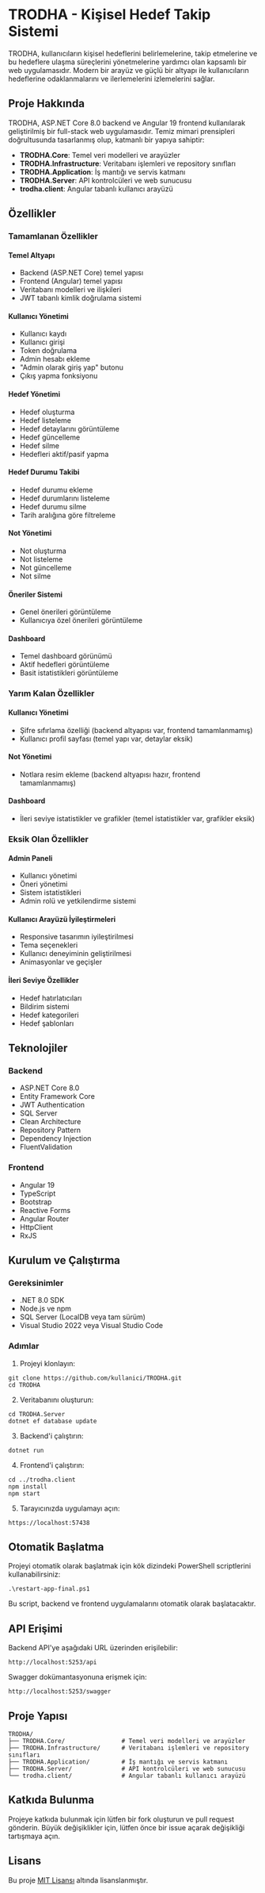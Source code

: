 # TRODHA - Kişisel Hedef Takip Sistemi

TRODHA, kullanıcıların kişisel hedeflerini belirlemelerine, takip etmelerine ve bu hedeflere ulaşma süreçlerini yönetmelerine yardımcı olan kapsamlı bir web uygulamasıdır. Modern bir arayüz ve güçlü bir altyapı ile kullanıcıların hedeflerine odaklanmalarını ve ilerlemelerini izlemelerini sağlar.

## Proje Hakkında

TRODHA, ASP.NET Core 8.0 backend ve Angular 19 frontend kullanılarak geliştirilmiş bir full-stack web uygulamasıdır. Temiz mimari prensipleri doğrultusunda tasarlanmış olup, katmanlı bir yapıya sahiptir:

- **TRODHA.Core**: Temel veri modelleri ve arayüzler
- **TRODHA.Infrastructure**: Veritabanı işlemleri ve repository sınıfları
- **TRODHA.Application**: İş mantığı ve servis katmanı
- **TRODHA.Server**: API kontrolcüleri ve web sunucusu
- **trodha.client**: Angular tabanlı kullanıcı arayüzü

## Özellikler

### Tamamlanan Özellikler

#### Temel Altyapı
- Backend (ASP.NET Core) temel yapısı
- Frontend (Angular) temel yapısı
- Veritabanı modelleri ve ilişkileri
- JWT tabanlı kimlik doğrulama sistemi

#### Kullanıcı Yönetimi
- Kullanıcı kaydı
- Kullanıcı girişi
- Token doğrulama
- Admin hesabı ekleme
- "Admin olarak giriş yap" butonu
- Çıkış yapma fonksiyonu

#### Hedef Yönetimi
- Hedef oluşturma
- Hedef listeleme
- Hedef detaylarını görüntüleme
- Hedef güncelleme
- Hedef silme
- Hedefleri aktif/pasif yapma

#### Hedef Durumu Takibi
- Hedef durumu ekleme
- Hedef durumlarını listeleme
- Hedef durumu silme
- Tarih aralığına göre filtreleme

#### Not Yönetimi
- Not oluşturma
- Not listeleme
- Not güncelleme
- Not silme

#### Öneriler Sistemi
- Genel önerileri görüntüleme
- Kullanıcıya özel önerileri görüntüleme

#### Dashboard
- Temel dashboard görünümü
- Aktif hedefleri görüntüleme
- Basit istatistikleri görüntüleme

### Yarım Kalan Özellikler

#### Kullanıcı Yönetimi
- Şifre sıfırlama özelliği (backend altyapısı var, frontend tamamlanmamış)
- Kullanıcı profil sayfası (temel yapı var, detaylar eksik)

#### Not Yönetimi
- Notlara resim ekleme (backend altyapısı hazır, frontend tamamlanmamış)

#### Dashboard
- İleri seviye istatistikler ve grafikler (temel istatistikler var, grafikler eksik)

### Eksik Olan Özellikler

#### Admin Paneli
- Kullanıcı yönetimi
- Öneri yönetimi
- Sistem istatistikleri
- Admin rolü ve yetkilendirme sistemi

#### Kullanıcı Arayüzü İyileştirmeleri
- Responsive tasarımın iyileştirilmesi
- Tema seçenekleri
- Kullanıcı deneyiminin geliştirilmesi
- Animasyonlar ve geçişler

#### İleri Seviye Özellikler
- Hedef hatırlatıcıları
- Bildirim sistemi
- Hedef kategorileri
- Hedef şablonları

## Teknolojiler

### Backend
- ASP.NET Core 8.0
- Entity Framework Core
- JWT Authentication
- SQL Server
- Clean Architecture
- Repository Pattern
- Dependency Injection
- FluentValidation

### Frontend
- Angular 19
- TypeScript
- Bootstrap
- Reactive Forms
- Angular Router
- HttpClient
- RxJS

## Kurulum ve Çalıştırma

### Gereksinimler
- .NET 8.0 SDK
- Node.js ve npm
- SQL Server (LocalDB veya tam sürüm)
- Visual Studio 2022 veya Visual Studio Code

### Adımlar

1. Projeyi klonlayın:
```
git clone https://github.com/kullanici/TRODHA.git
cd TRODHA
```

2. Veritabanını oluşturun:
```
cd TRODHA.Server
dotnet ef database update
```

3. Backend'i çalıştırın:
```
dotnet run
```

4. Frontend'i çalıştırın:
```
cd ../trodha.client
npm install
npm start
```

5. Tarayıcınızda uygulamayı açın:
```
https://localhost:57438
```

## Otomatik Başlatma

Projeyi otomatik olarak başlatmak için kök dizindeki PowerShell scriptlerini kullanabilirsiniz:

```
.\restart-app-final.ps1
```

Bu script, backend ve frontend uygulamalarını otomatik olarak başlatacaktır.

## API Erişimi

Backend API'ye aşağıdaki URL üzerinden erişilebilir:

```
http://localhost:5253/api
```

Swagger dokümantasyonuna erişmek için:

```
http://localhost:5253/swagger
```

## Proje Yapısı

```
TRODHA/
├── TRODHA.Core/                # Temel veri modelleri ve arayüzler
├── TRODHA.Infrastructure/      # Veritabanı işlemleri ve repository sınıfları
├── TRODHA.Application/         # İş mantığı ve servis katmanı
├── TRODHA.Server/              # API kontrolcüleri ve web sunucusu
└── trodha.client/              # Angular tabanlı kullanıcı arayüzü
```

## Katkıda Bulunma

Projeye katkıda bulunmak için lütfen bir fork oluşturun ve pull request gönderin. Büyük değişiklikler için, lütfen önce bir issue açarak değişikliği tartışmaya açın.

## Lisans

Bu proje [MIT Lisansı](LICENSE) altında lisanslanmıştır.
